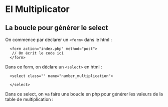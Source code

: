 # El Multiplicator


## La boucle pour générer le select


On commence par déclarer un ```<form>``` dans le html :
```
  <form action="index.php" method="post">
   // On écrit le code ici
  </form>

```
Dans ce form, on déclare un ```<select>``` en html :

```
  <select class="" name="number_multiplication">

  </select>

```

Dans ce select, on va faire une boucle en php pour générer les valeurs de la table de multiplication :

```


```
